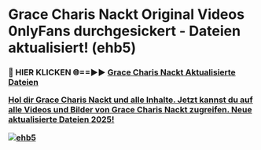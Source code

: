 # Grace Charis Nackt Original Videos 0nlyFans durchgesickert - Dateien aktualisiert! (ehb5)

<h3>🔴 HIER KLICKEN 🌐==►► <a href="https://tinyurl.com/h6vf6nb8" rel="nofollow">Grace Charis Nackt Aktualisierte Dateien

Hol dir Grace Charis Nackt und alle Inhalte. Jetzt kannst du auf alle Videos und Bilder von Grace Charis Nackt zugreifen. Neue aktualisierte Dateien 2025!

[![ehb5](https://i.imgur.com/sD4kR3V.gif)](https://tinyurl.com/h6vf6nb8)
